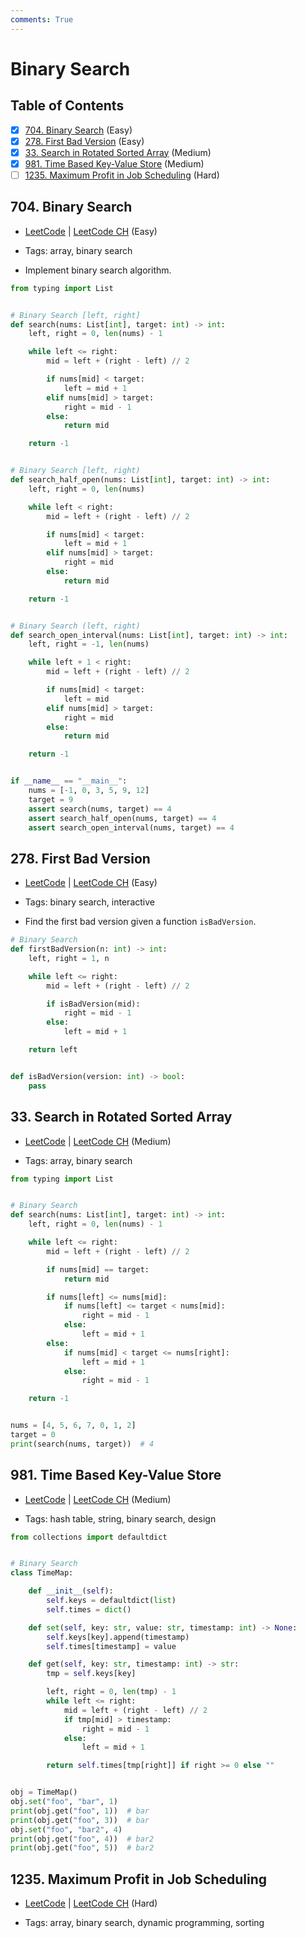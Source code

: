 ```yaml
---
comments: True
---
```


# Binary Search

## Table of Contents

- [x] [704. Binary Search](https://leetcode.cn/problems/binary-search/) (Easy)
- [x] [278. First Bad Version](https://leetcode.cn/problems/first-bad-version/) (Easy)
- [x] [33. Search in Rotated Sorted Array](https://leetcode.cn/problems/search-in-rotated-sorted-array/) (Medium)
- [x] [981. Time Based Key-Value Store](https://leetcode.cn/problems/time-based-key-value-store/) (Medium)
- [ ] [1235. Maximum Profit in Job Scheduling](https://leetcode.cn/problems/maximum-profit-in-job-scheduling/) (Hard)

## 704. Binary Search

-   [LeetCode](https://leetcode.com/problems/binary-search/) | [LeetCode CH](https://leetcode.cn/problems/binary-search/) (Easy)

-   Tags: array, binary search
- Implement binary search algorithm.


```python title="704. Binary Search - Python Solution"
from typing import List


# Binary Search [left, right]
def search(nums: List[int], target: int) -> int:
    left, right = 0, len(nums) - 1

    while left <= right:
        mid = left + (right - left) // 2

        if nums[mid] < target:
            left = mid + 1
        elif nums[mid] > target:
            right = mid - 1
        else:
            return mid

    return -1


# Binary Search [left, right)
def search_half_open(nums: List[int], target: int) -> int:
    left, right = 0, len(nums)

    while left < right:
        mid = left + (right - left) // 2

        if nums[mid] < target:
            left = mid + 1
        elif nums[mid] > target:
            right = mid
        else:
            return mid

    return -1


# Binary Search (left, right)
def search_open_interval(nums: List[int], target: int) -> int:
    left, right = -1, len(nums)

    while left + 1 < right:
        mid = left + (right - left) // 2

        if nums[mid] < target:
            left = mid
        elif nums[mid] > target:
            right = mid
        else:
            return mid

    return -1


if __name__ == "__main__":
    nums = [-1, 0, 3, 5, 9, 12]
    target = 9
    assert search(nums, target) == 4
    assert search_half_open(nums, target) == 4
    assert search_open_interval(nums, target) == 4

```

## 278. First Bad Version

-   [LeetCode](https://leetcode.com/problems/first-bad-version/) | [LeetCode CH](https://leetcode.cn/problems/first-bad-version/) (Easy)

-   Tags: binary search, interactive
-   Find the first bad version given a function `isBadVersion`.


```python title="278. First Bad Version - Python Solution"
# Binary Search
def firstBadVersion(n: int) -> int:
    left, right = 1, n

    while left <= right:
        mid = left + (right - left) // 2

        if isBadVersion(mid):
            right = mid - 1
        else:
            left = mid + 1

    return left


def isBadVersion(version: int) -> bool:
    pass

```

## 33. Search in Rotated Sorted Array

-   [LeetCode](https://leetcode.com/problems/search-in-rotated-sorted-array/) | [LeetCode CH](https://leetcode.cn/problems/search-in-rotated-sorted-array/) (Medium)

-   Tags: array, binary search

```python title="33. Search in Rotated Sorted Array - Python Solution"
from typing import List


# Binary Search
def search(nums: List[int], target: int) -> int:
    left, right = 0, len(nums) - 1

    while left <= right:
        mid = left + (right - left) // 2

        if nums[mid] == target:
            return mid

        if nums[left] <= nums[mid]:
            if nums[left] <= target < nums[mid]:
                right = mid - 1
            else:
                left = mid + 1
        else:
            if nums[mid] < target <= nums[right]:
                left = mid + 1
            else:
                right = mid - 1

    return -1


nums = [4, 5, 6, 7, 0, 1, 2]
target = 0
print(search(nums, target))  # 4

```

## 981. Time Based Key-Value Store

-   [LeetCode](https://leetcode.com/problems/time-based-key-value-store/) | [LeetCode CH](https://leetcode.cn/problems/time-based-key-value-store/) (Medium)

-   Tags: hash table, string, binary search, design

```python title="981. Time Based Key-Value Store - Python Solution"
from collections import defaultdict


# Binary Search
class TimeMap:

    def __init__(self):
        self.keys = defaultdict(list)
        self.times = dict()

    def set(self, key: str, value: str, timestamp: int) -> None:
        self.keys[key].append(timestamp)
        self.times[timestamp] = value

    def get(self, key: str, timestamp: int) -> str:
        tmp = self.keys[key]

        left, right = 0, len(tmp) - 1
        while left <= right:
            mid = left + (right - left) // 2
            if tmp[mid] > timestamp:
                right = mid - 1
            else:
                left = mid + 1

        return self.times[tmp[right]] if right >= 0 else ""


obj = TimeMap()
obj.set("foo", "bar", 1)
print(obj.get("foo", 1))  # bar
print(obj.get("foo", 3))  # bar
obj.set("foo", "bar2", 4)
print(obj.get("foo", 4))  # bar2
print(obj.get("foo", 5))  # bar2

```

## 1235. Maximum Profit in Job Scheduling

-   [LeetCode](https://leetcode.com/problems/maximum-profit-in-job-scheduling/) | [LeetCode CH](https://leetcode.cn/problems/maximum-profit-in-job-scheduling/) (Hard)

-   Tags: array, binary search, dynamic programming, sorting
